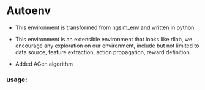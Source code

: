 # Autoenv

- This environment is transformed from [ngsim_env](https://raw.githubusercontent.com/sisl/ngsim_env) and written in python.

- This environment is an extensible environment that looks like rllab, we encourage any exploration on our environment, include but not limited to 
data source, feature extraction, action propagation, reward definition.

- Added AGen algorithm

### usage:



